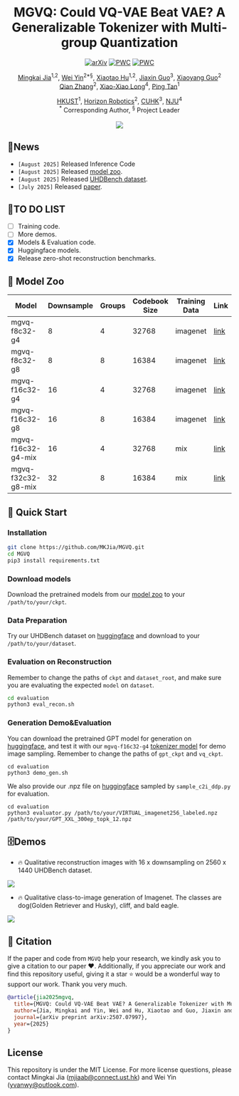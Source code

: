 <div align="center">

<h1>MGVQ: Could VQ-VAE Beat VAE? A Generalizable Tokenizer with Multi-group Quantization</h1>

[![arXiv](https://img.shields.io/badge/ArXiv-2507.07997-%23840707.svg)](https://arxiv.org/abs/2507.07997) 
[![PWC](https://img.shields.io/endpoint.svg?url=https://paperswithcode.com/badge/mgvq-could-vq-vae-beat-vae-a-generalizable/image-reconstruction-on-imagenet)](https://paperswithcode.com/sota/image-reconstruction-on-imagenet?p=mgvq-could-vq-vae-beat-vae-a-generalizable)
[![PWC](https://img.shields.io/endpoint.svg?url=https://paperswithcode.com/badge/mgvq-could-vq-vae-beat-vae-a-generalizable/image-reconstruction-on-ultra-high-resolution)](https://paperswithcode.com/sota/image-reconstruction-on-ultra-high-resolution?p=mgvq-could-vq-vae-beat-vae-a-generalizable)

[Mingkai Jia](https://scholar.google.com/citations?user=fcpTdvcAAAAJ&hl=zh-CN)<sup>1,2</sup>, [Wei Yin](https://yvanyin.net/)<sup>2*§</sup>, [Xiaotao Hu](https://huxiaotaostasy.github.io/)<sup>1,2</sup>, [Jiaxin Guo](https://wrld.github.io/)<sup>3</sup>, [Xiaoyang Guo](https://xy-guo.github.io/)<sup>2</sup><br>
[Qian Zhang](https://scholar.google.com.hk/citations?hl=zh-CN&user=pCY-bikAAAAJ)<sup>2</sup>, [Xiao-Xiao Long](https://www.xxlong.site/)<sup>4</sup>, [Ping Tan](https://scholar.google.com/citations?user=XhyKVFMAAAAJ&hl=en)<sup>1</sup><br>

[HKUST](https://hkust.edu.hk/)<sup>1</sup>, [Horizon Robotics](https://en.horizon.auto/)<sup>2</sup>, [CUHK](https://cuhk.edu.hk/)<sup>3</sup>, [NJU](https://www.nju.edu.cn/)<sup>4</sup><br>
<sup>*</sup> Corresponding Author, <sup>§</sup> Project Leader
<br><br><image src="./assets/teaser.png"/>
</div>


## 🚀News
- ```[August 2025]``` Released Inference Code
- ```[August 2025]``` Released [model zoo](https://huggingface.co/mkjia/MGVQ/tree/main).
- ```[August 2025]``` Released [UHDBench dataset](https://huggingface.co/datasets/mkjia/UHDBench/tree/main).
- ```[July 2025]``` Released [paper](https://arxiv.org/abs/2507.07997).

## 🔨TO DO LIST
- [ ] Training code.
- [ ] More demos.
- [x] Models & Evaluation code.
- [x] Huggingface models.
- [x] Release zero-shot reconstruction benchmarks.

## 🙈 Model Zoo
| Model | Downsample | Groups | Codebook Size | Training Data | Link |
|---|---|---|---|---|---|
|mgvq-f8c32-g4|8|4|32768|imagenet| [link](https://huggingface.co/mkjia/MGVQ/blob/main/mgvq_f8c32_g4.pt) |
|mgvq-f8c32-g8|8|8|16384|imagenet| [link](https://huggingface.co/mkjia/MGVQ/blob/main/mgvq_f8c32_g8.pt) |
|mgvq-f16c32-g4|16|4|32768|imagenet| [link](https://huggingface.co/mkjia/MGVQ/blob/main/mgvq_f16c32_g4.pt) |
|mgvq-f16c32-g8|16|8|16384|imagenet| [link](https://huggingface.co/mkjia/MGVQ/blob/main/mgvq_f16c32_g8.pt) |
|mgvq-f16c32-g4-mix|16|4|32768|mix| [link](https://huggingface.co/mkjia/MGVQ/blob/main/mgvq_f16c32_g4_mix.pt) |
|mgvq-f32c32-g8-mix|32|8|16384|mix| [link](https://huggingface.co/mkjia/MGVQ/blob/main/mgvq_f32c32_g8_mix.pt) |

## 🔑 Quick Start
<a id="quick start"></a>

### Installation

```bash
git clone https://github.com/MKJia/MGVQ.git
cd MGVQ
pip3 install requirements.txt
```

### Download models
Download the pretrained models from our [model zoo](https://huggingface.co/mkjia/MGVQ/tree/main) to your `/path/to/your/ckpt`.

### Data Preparation
Try our UHDBench dataset on [huggingface](https://huggingface.co/datasets/mkjia/UHDBench/tree/main) and download to your `/path/to/your/dataset`.

### Evaluation on Reconstruction
Remember to change the paths of `ckpt` and `dataset_root`, and make sure you are evaluating the expected `model` on `dataset`.
```bash
cd evaluation
python3 eval_recon.sh
```

### Generation Demo&Evaluation
You can download the pretrained GPT model for generation on [huggingface](https://huggingface.co/datasets/mkjia/MGVQ/blob/main/MGVQ_GPT_XXL.pt), and test it with our `mgvq-f16c32-g4` [tokenizer model](https://huggingface.co/mkjia/MGVQ/blob/main/mgvq_f16c32_g4.pt) for demo image sampling. Remember to change the paths of `gpt_ckpt` and `vq_ckpt`. 
```
cd evaluation
python3 demo_gen.sh
```
We also provide our .npz file on [huggingface](https://huggingface.co/datasets/mkjia/MGVQ/blob/main/GPT_XXL_300ep_topk_12.npz) sampled by `sample_c2i_ddp.py` for evaluation.
```
cd evaluation
python3 evaluator.py /path/to/your/VIRTUAL_imagenet256_labeled.npz /path/to/your/GPT_XXL_300ep_topk_12.npz
```


## 🗄️Demos
- 🔥 Qualitative reconstruction images with $16$ x downsampling on $2560$ x $1440$ UHDBench dataset. 

<image src="./assets/qual_recon.png"/>

- 🔥 Qualitative class-to-image generation of Imagenet. The classes are dog(Golden Retriever and Husky), cliff, and bald eagle.

<image src="./assets/qual_gen.png"/>

## 📌 Citation

If the paper and code from `MGVQ` help your research, we kindly ask you to give a citation to our paper ❤️. Additionally, if you appreciate our work and find this repository useful, giving it a star ⭐️ would be a wonderful way to support our work. Thank you very much.

```bibtex
@article{jia2025mgvq,
  title={MGVQ: Could VQ-VAE Beat VAE? A Generalizable Tokenizer with Multi-group Quantization},
  author={Jia, Mingkai and Yin, Wei and Hu, Xiaotao and Guo, Jiaxin and Guo, Xiaoyang and Zhang, Qian and Long, Xiao-Xiao and Tan, Ping},
  journal={arXiv preprint arXiv:2507.07997},
  year={2025}
}
```

## License

This repository is under the MIT License. For more license questions, please contact Mingkai Jia (mjiaab@connect.ust.hk) and Wei Yin (yvanwy@outlook.com).

